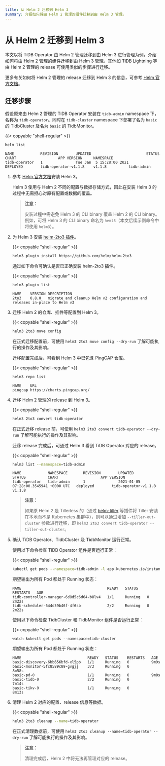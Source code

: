 ```yaml
---
title: 从 Helm 2 迁移到 Helm 3
summary: 介绍如何将由 Helm 2 管理的组件迁移到由 Helm 3 管理。
---
```


# 从 Helm 2 迁移到 Helm 3

本文以将 TiDB Operator 由 Helm 2 管理迁移到由 Helm 3 进行管理为例，介绍如何将由 Helm 2 管理的组件迁移到由 Helm 3 管理。其他如 TiDB Lightning 等由 Helm 2 管理的 release 可使用类似的步骤进行迁移。

更多有关如何将 Helm 2 管理的 release 迁移到 Helm 3 的信息，可参考 [Helm 官方文档](https://helm.sh/docs/topics/v2_v3_migration/)。

## 迁移步骤

假设原来由 Helm 2 管理的 TiDB Operator 安装在 `tidb-admin` namespace 下，名称为 `tidb-operator`。同时在 `tidb-cluster` namespace 下部署了名为 `basic` 的 TidbCluster 及名为 `basic` 的 TidbMonitor。

{{< copyable "shell-regular" >}}

```bash
helm list
```

```
NAME            REVISION        UPDATED                         STATUS          CHART                   APP VERSION     NAMESPACE
tidb-operator   1               Tue Jan  5 15:28:00 2021        DEPLOYED        tidb-operator-v1.1.8    v1.1.8          tidb-admin
```

1. 参考 [Helm 官方文档](https://helm.sh/docs/intro/install/)安装 Helm 3。

    Helm 3 使用与 Helm 2 不同的配置与数据存储方式，因此在安装 Helm 3 的过程中无需担心对原有配置或数据的覆盖。

    > **注意：**
    >
    > 安装过程中需避免 Helm 3 的 CLI binary 覆盖 Helm 2 的 CLI binary。例如，可将 Helm 3 的 CLI binary 命名为 `heml3`（本文后续示例命令中将使用 `helm3`）。

2. 为 Helm 3 安装 [helm-2to3 插件](https://github.com/helm/helm-2to3)。

    {{< copyable "shell-regular" >}}

    ```bash
    helm3 plugin install https://github.com/helm/helm-2to3
    ```

    通过如下命令可确认是否已正确安装 helm-2to3 插件。

    {{< copyable "shell-regular" >}}

    ```bash
    helm3 plugin list
    ```

    ```
    NAME    VERSION DESCRIPTION
    2to3    0.8.0   migrate and cleanup Helm v2 configuration and releases in-place to Helm v3
    ```

3. 迁移 Helm 2 的仓库、插件等配置到 Helm 3。

    {{< copyable "shell-regular" >}}

    ```bash
    helm3 2to3 move config
    ```

    在正式迁移配置前，可使用 `helm3 2to3 move config --dry-run` 了解可能执行的操作及其影响。

    迁移配置完成后，可看到 Helm 3 中已包含 PingCAP 仓库。

    {{< copyable "shell-regular" >}}

    ```bash
    helm3 repo list
    ```

    ```
    NAME    URL
    pingcap https://charts.pingcap.org/
    ```

4. 迁移 Helm 2 管理的 release 到 Helm 3。

    {{< copyable "shell-regular" >}}

    ```bash
    helm3 2to3 convert tidb-operator
    ```

    在正式迁移 release 前，可使用 `helm3 2to3 convert tidb-operator --dry-run` 了解可能执行的操作及其影响。

    迁移 release 完成后，可通过 Helm 3 看到 TiDB Operator 对应的 release。

    {{< copyable "shell-regular" >}}

    ```bash
    helm3 list --namespace=tidb-admin
    ```

    ```
    NAME            NAMESPACE       REVISION        UPDATED                                 STATUS          CHART                   APP VERSION
    tidb-operator   tidb-admin      1               2021-01-05 07:28:00.3545941 +0000 UTC   deployed        tidb-operator-v1.1.8    v1.1.8
    ```

    > **注意：**
    >
    > 如果原 Helm 2 是 Tillerless 的（通过 [helm-tiller](https://github.com/rimusz/helm-tiller) 等插件将 Tiller 安装在本地而不是 Kubernetes 集群中），则可以通过增加 `--tiller-out-cluster` 参数进行迁移，即 `helm3 2to3 convert tidb-operator --tiller-out-cluster`。

5. 确认 TiDB Operator、TidbCluster 及 TidbMonitor 运行正常。

    使用以下命令检查 TiDB Operator 组件是否运行正常：

    {{< copyable "shell-regular" >}}

    ```bash
    kubectl get pods --namespace=tidb-admin -l app.kubernetes.io/instance=tidb-operator
    ```

    期望输出为所有 Pod 都处于 Running 状态：

    ```
    NAME                                       READY   STATUS    RESTARTS   AGE
    tidb-controller-manager-6d8d5c6d64-b8lv4   1/1     Running   0          2m22s
    tidb-scheduler-644d59b46f-4f6sb            2/2     Running   0          2m22s
    ```

    使用以下命令检查 TidbCluster 和 TidbMonitor 组件是否运行正常：

    {{< copyable "shell-regular" >}}

    ``` shell
    watch kubectl get pods --namespace=tidb-cluster
    ```

    期望输出为所有 Pod 都处于 Running 状态：

    ```
    NAME                              READY   STATUS    RESTARTS   AGE
    basic-discovery-6bb656bfd-xl5pb   1/1     Running   0          9m9s
    basic-monitor-5fc8589c89-gvgjj    3/3     Running   0          8m58s
    basic-pd-0                        1/1     Running   0          9m8s
    basic-tidb-0                      2/2     Running   0          7m14s
    basic-tikv-0                      1/1     Running   0          8m13s
    ```

6. 清理 Helm 2 对应的配置、release 信息等数据。

    {{< copyable "shell-regular" >}}

    ```bash
    helm3 2to3 cleanup --name=tidb-operator
    ```

    在正式清理数据前，可使用 `helm3 2to3 cleanup --name=tidb-operator --dry-run` 了解可能执行的操作及其影响。

    > **注意：**
    >
    > 清理完成后，Helm 2 中将无法再管理对应的 release。
